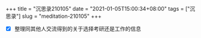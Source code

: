 +++
title = "沉思录210105"
date = "2021-01-05T15:00:34+08:00"
tags = ["沉思录"]
slug = "meditation-210105"
+++

- [x] 整理同其他人交流得到的关于选择考研还是工作的信息
